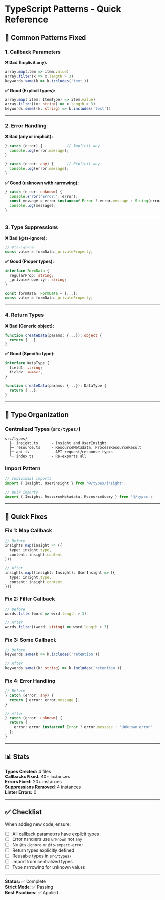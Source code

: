# TypeScript Patterns - Quick Reference

## 🎯 Common Patterns Fixed

### 1. Callback Parameters

**❌ Bad (Implicit any):**
```typescript
array.map(item => item.value)
array.filter(x => x.length > 3)
keywords.some(k => k.includes('text'))
```

**✅ Good (Explicit types):**
```typescript
array.map((item: ItemType) => item.value)
array.filter((x: string) => x.length > 3)
keywords.some((k: string) => k.includes('text'))
```

---

### 2. Error Handling

**❌ Bad (any or implicit):**
```typescript
} catch (error) {           // Implicit any
  console.log(error.message);
}

} catch (error: any) {      // Explicit any
  console.log(error.message);
}
```

**✅ Good (unknown with narrowing):**
```typescript
} catch (error: unknown) {
  console.error('Error:', error);
  const message = error instanceof Error ? error.message : String(error);
  console.log(message);
}
```

---

### 3. Type Suppressions

**❌ Bad (@ts-ignore):**
```typescript
// @ts-ignore
const value = formData._privateProperty;
```

**✅ Good (Proper types):**
```typescript
interface FormData {
  regularProp: string;
  _privateProperty?: string;
}

const formData: FormData = {...};
const value = formData._privateProperty;
```

---

### 4. Return Types

**❌ Bad (Generic object):**
```typescript
function createData(params: {...}): object {
  return {...};
}
```

**✅ Good (Specific type):**
```typescript
interface DataType {
  field1: string;
  field2: number;
}

function createData(params: {...}): DataType {
  return {...};
}
```

---

## 📁 Type Organization

### Centralized Types (`src/types/`)

```
src/types/
  ├─ insight.ts      - Insight and UserInsight
  ├─ resource.ts     - ResourceMetadata, ProcessResourceResult
  ├─ api.ts          - API request/response types
  └─ index.ts        - Re-exports all
```

### Import Pattern

```typescript
// Individual imports
import { Insight, UserInsight } from '@/types/insight';

// Bulk imports
import { Insight, ResourceMetadata, ResourceQuery } from '@/types';
```

---

## 🔧 Quick Fixes

### Fix 1: Map Callback
```typescript
// Before
insights.map(insight => ({
  type: insight.type,
  content: insight.content
}))

// After
insights.map((insight: Insight): UserInsight => ({
  type: insight.type,
  content: insight.content
}))
```

### Fix 2: Filter Callback
```typescript
// Before
words.filter(word => word.length > 3)

// After
words.filter((word: string) => word.length > 3)
```

### Fix 3: Some Callback
```typescript
// Before
keywords.some(k => k.includes('retention'))

// After
keywords.some((k: string) => k.includes('retention'))
```

### Fix 4: Error Handling
```typescript
// Before
} catch (error: any) {
  return { error: error.message };
}

// After
} catch (error: unknown) {
  return { 
    error: error instanceof Error ? error.message : 'Unknown error'
  };
}
```

---

## 📊 Stats

**Types Created:** 4 files  
**Callbacks Fixed:** 40+ instances  
**Errors Fixed:** 20+ instances  
**Suppressions Removed:** 4 instances  
**Linter Errors:** 0  

---

## ✅ Checklist

When adding new code, ensure:

- [ ] All callback parameters have explicit types
- [ ] Error handlers use `unknown` not `any`
- [ ] No `@ts-ignore` or `@ts-expect-error`
- [ ] Return types explicitly defined
- [ ] Reusable types in `src/types/`
- [ ] Import from centralized types
- [ ] Type narrowing for unknown values

---

**Status:** ✅ Complete  
**Strict Mode:** ✅ Passing  
**Best Practices:** ✅ Applied
